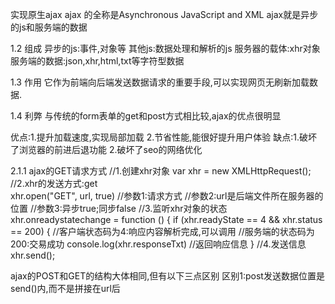 实现原生ajax
ajax 的全称是Asynchronous JavaScript and XML
ajax就是异步的js和服务端的数据

1.2 组成
异步的js:事件,对象等
其他js:数据处理和解析的js
服务器的载体:xhr对象
服务端的数据:json,xhr,html,txt等字符型数据

1.3 作用
它作为前端向后端发送数据请求的重要手段,可以实现网页无刷新加载数据.

1.4 利弊
与传统的form表单的get和post方式相比较,ajax的优点很明显

优点:1.提升加载速度,实现局部加载
     2.节省性能,能很好提升用户体验
缺点:1.破坏了浏览器的前进后退功能
     2.破坏了seo的网络优化

2.1.1 ajax的GET请求方式
//1.创建xhr对象
var xhr = new XMLHttpRequest();
//2.xhr的发送方式:get  
xhr.open("GET", url, true)
//参数1:请求方式
//参数2:url是后端文件所在服务器的位置
//参数3:异步true;同步false
//3.监听xhr对象的状态
xhr.onreadystatechange = function () {
if (xhr.readyState == 4 && xhr.status == 200) {
    //客户端状态码为4:响应内容解析完成,可以调用
    //服务端的状态码为200:交易成功
    console.log(xhr.responseTxt)
    //返回响应信息
}
//4.发送信息
xhr.send();


ajax的POST和GET的结构大体相同,但有以下三点区别
区别1:post发送数据位置是send()内,而不是拼接在url后